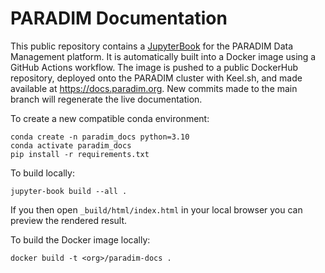 # PARADIM Documentation

This public repository contains a [JupyterBook](https://jupyterbook.org/) for the PARADIM Data Management platform.
It is automatically built into a Docker image using a GitHub Actions workflow.  The image
is pushed to a public DockerHub repository, deployed onto the PARADIM cluster with Keel.sh, 
and made available at https://docs.paradim.org. New commits made to the main branch will regenerate the live documentation.

To create a new compatible conda environment:
```
conda create -n paradim_docs python=3.10
conda activate paradim_docs
pip install -r requirements.txt
```

To build locally:
```
jupyter-book build --all .
```

If you then open `_build/html/index.html` in your local browser you can preview the rendered result.

To build the Docker image locally:
```
docker build -t <org>/paradim-docs .
```
